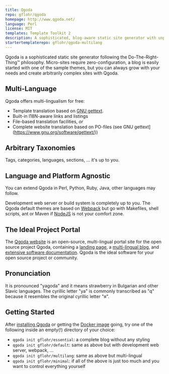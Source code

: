 ```yaml
---
title: Qgoda
repo: gflohr/qgoda
homepage: http://www.qgoda.net/
language: Perl
license: MIT
templates: Template Toolkit 2 
description: A sophisticated, blog-aware static site generator with unprecedented multi-language features
startertemplaterepo: gflohr/qgoda-multilang 
---
```


Qgoda is a sophisticated static site generator following the Do-The-Right-Thing&trade; philosophy.  Micro-sites require zero-configuration, a blog is easily started with one of the sample themes, but you can always grow with your needs and create arbitrarily complex sites with Qgoda.

## Multi-Language

Qgoda offers multi-lingualism for free:

* Template translation based on [GNU gettext](https://www.gnu.org/software/gettext/).
* Built-in I18N-aware links and listings
* File-based translation facilities, *or*
* Complete website translation based on PO-files (see GNU gettext](https://www.gnu.org/software/gettext/))

## Arbitrary Taxonomies

Tags, categories, languages, sections, ... it's up to you.

## Language and Platform Agnostic

You can extend Qgoda in Perl, Python, Ruby, Java, other languages may follow.

Development web server or build system is completely up to you.  The Qgoda default themes are based on [Webpack](https://webpack.js.org/) but go with Makefiles, shell scripts, ant or Maven if [NodeJS](https://nodejs.org/) is not your comfort zone.

## The Ideal Project Portal

The [Qgoda website](http://www.qgoda.net/) is an open-source, multi-lingual portal site for the open source project Qgoda, containing a [landing page](http://www.qgoda.net/), a [multi-lingual blog](http://www.qgoda.net/en/news/), and [extensive software documentation](http://www.qgoda.net/en/docs/).  Qgoda is the ideal software for your open source project or community.

## Pronunciation

It is pronounced "yagoda" and it means strawberry in Bulgarian and other Slavic languages. The cyrillic letter "ya" is commonly transcribed as "q" because it resembles the original cyrillic letter "я".

## Getting Started

After [installing Qgoda](http://www.qgoda.net/en/docs/installation/) or getting the [Docker image](https://github.com/gflohr/qgoda#user-content-run-qgoda-in-docker-container) going, try one of the following inside an empty(!) directory of your choice:

* `qgoda init gflohr/essential`: a complete blog without any styling
* `qgoda init gflohr/default`: same as above but with development web server, webpack, ...
* `qgoda init gflohr/multilang`: same as above but multi-lingual
* `qgoda init gflohr/minimal`: if all of the above is just too much and you want to control everything yourself


